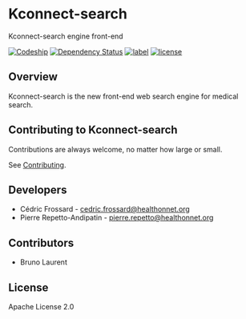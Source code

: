 Kconnect-search
===============

Kconnect-search engine front-end

[![Codeship](https://img.shields.io/codeship/5adf2b70-cc1b-0134-5887-021bb1a52c15.svg)](https://app.codeship.com/projects/200080)
[![Dependency Status](https://gemnasium.com/badges/github.com/healthonnet/Kconnect-search.svg)](https://gemnasium.com/github.com/healthonnet/Kconnect-search)
[![label](https://img.shields.io/github/issues/healthonnet/Kconnect-search.svg)](https://github.com/healthonnet/Kconnect-search/issues)
[![license](https://img.shields.io/github/license/healthonnet/Kconnect-search.svg)](https://github.com/healthonnet/Kconnect-search/blob/master/LICENSE)

Overview
--------

Kconnect-search is the new front-end web search engine for medical search.

Contributing to Kconnect-search
-------------------------------

Contributions are always welcome, no matter how large or small.

See [Contributing](CONTRIBUTING.md).

Developers
----------

* Cédric Frossard - <cedric.frossard@healthonnet.org>
* Pierre Repetto-Andipatin - <pierre.repetto@healthonnet.org>

Contributors
------------

* Bruno Laurent

License
------

Apache License 2.0
